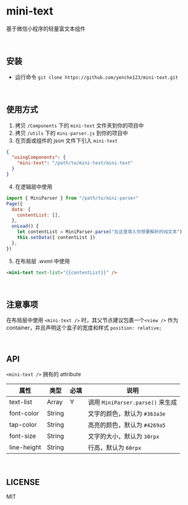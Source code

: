 # mini-text

基于微信小程序的轻量富文本组件

<br>

## 安装
- 运行命令 `git clone https://github.com/yenche123/mini-text.git`

<br>

## 使用方式

1. 拷贝 `/Components` 下的 `mini-text` 文件夹到你的项目中
2. 拷贝 `/utils` 下的 `mini-parser.js` 到你的项目中
3. 在页面或组件的 json 文件下引入 `mini-text`
```json
{
  "usingComponents": {
    "mini-text": "/path/to/mini-text/mini-text"
  }
}
```
4. 在逻辑层中使用
```javascript
import { MiniParser } from "/path/to/mini-parser"
Page({
  data: {
    contentList: [],
  },
  onLoad() {
    let contentList = MiniParser.parse("在这里填入你想要解析的纯文本")
    this.setData({ contentList })
  },
})
```
5. 在布局层 .wxml 中使用
```html
<mini-text text-list="{{contentList}}" />
```

<br>

## 注意事项
在布局层中使用 `<mini-text />` 时，其父节点建议包裹一个`<view />` 作为 container，并且声明这个盒子的宽度和样式 `position: relative;`

<br>

## API
`<mini-text />` 拥有的 attribute

| 属性 | 类型 | 必填 | 说明 |
| ---- | ---- | ---- | ---- |
| text-list | Array | Y | 调用 `MiniParser.parse()` 来生成 |
| font-color | String |  | 文字的颜色，默认为 `#363a3e` |
| tap-color | String |  | 高亮的颜色，默认为 `#4269a5` |
| font-size | String |  | 文字的大小，默认为 `30rpx` |
| line-height | String |  | 行高，默认为 `60rpx` |

<br>

## LICENSE
MIT